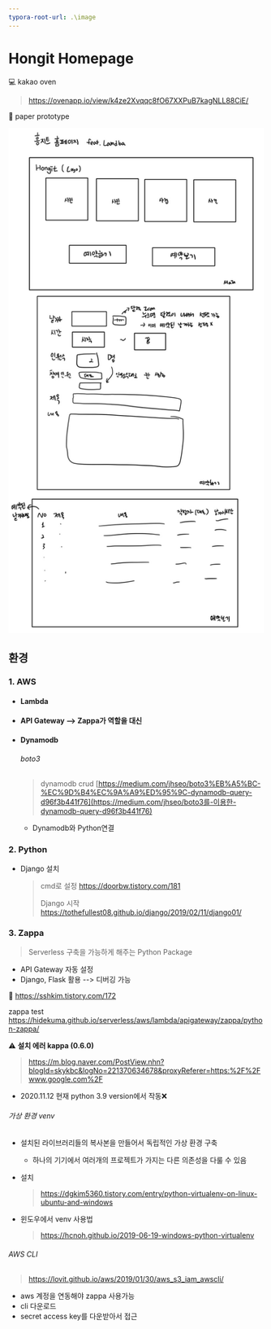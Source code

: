 ```yaml
---
typora-root-url: .\image
---
```


# Hongit Homepage

:computer: kakao oven

> https://ovenapp.io/view/k4ze2Xvqqc8fO67XXPuB7kagNLL88CiE/

:page_with_curl: paper prototype

![image-20201111160229271](./image/image-20201111160229271.png)

## 환경

### 1. AWS

- #### Lambda

- #### API Gateway --> Zappa가 역할을 대신

- #### Dynamodb

  ###### boto3

  > dynamodb crud [https://medium.com/jhseo/boto3%EB%A5%BC-%EC%9D%B4%EC%9A%A9%ED%95%9C-dynamodb-query-d96f3b441f76](https://medium.com/jhseo/boto3를-이용한-dynamodb-query-d96f3b441f76)

  - Dynamodb와 Python연결

### 2. Python

- Django 설치

  > cmd로 설정 https://doorbw.tistory.com/181
  >
  > Django 시작 https://tothefullest08.github.io/django/2019/02/11/django01/

### 3. Zappa

> Serverless 구축을 가능하게 해주는 Python Package

- API Gateway 자동 설정
- Django, Flask 활용 --> 디버깅 가능

:link: https://sshkim.tistory.com/172

zappa test https://hidekuma.github.io/serverless/aws/lambda/apigateway/zappa/python-zappa/

:warning: **설치 에러 kappa (0.6.0)**

> https://m.blog.naver.com/PostView.nhn?blogId=skykbc&logNo=221370634678&proxyReferer=https:%2F%2Fwww.google.com%2F

- 2020.11.12 현재 python 3.9 version에서 작동:x:

###### 가상 환경 venv

- 설치된 라이브러리들의 복사본을 만들어서 독립적인 가상 환경 구축

  - 하나의 기기에서 여러개의 프로젝트가 가지는 다른 의존성을 다룰 수 있음

- 설치

  > https://dgkim5360.tistory.com/entry/python-virtualenv-on-linux-ubuntu-and-windows

- 윈도우에서 venv 사용법

  > https://hcnoh.github.io/2019-06-19-windows-python-virtualenv

###### AWS CLI

> https://lovit.github.io/aws/2019/01/30/aws_s3_iam_awscli/

- aws 계정을 연동해야 zappa 사용가능
- cli 다운로드
- secret access key를 다운받아서 접근
